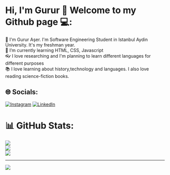 # Hi, I'm Gurur 🌟 Welcome to my Github page 💻:
🔭 I'm Gurur Aşer. I'm Software Engineering Student in Istanbul Aydin University. It's my freshman year.<br>🌱 I’m currently learning HTML, CSS, Javascript<br>👓 I love researching and I'm planning to learn different languages for different purposes<br>📚 I love learning about history,technology and languages. I also love reading science-fiction books.


## 🌐 Socials:
[![Instagram](https://img.shields.io/badge/Instagram-%23E4405F.svg?logo=Instagram&logoColor=white)](https://instagram.com/gururaser) [![LinkedIn](https://img.shields.io/badge/LinkedIn-%230077B5.svg?logo=linkedin&logoColor=white)](https://linkedin.com/in/gururaser) 
# 📊 GitHub Stats:
![](https://github-readme-stats.vercel.app/api?username=gururaser&theme=dark&hide_border=false&include_all_commits=false&count_private=false)<br/>
![](https://github-readme-streak-stats.herokuapp.com/?user=gururaser&theme=dark&hide_border=false)<br/>
![](https://github-readme-stats.vercel.app/api/top-langs/?username=gururaser&theme=dark&hide_border=false&include_all_commits=false&count_private=false&layout=compact)

---
[![](https://visitcount.itsvg.in/api?id=gururaser&icon=0&color=1)](https://visitcount.itsvg.in)
